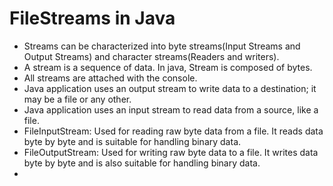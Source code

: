 # FileStreams in Java

- Streams can be characterized into byte streams(Input Streams and Output Streams) and character streams(Readers and writers).
- A stream is a sequence of data. In java, Stream is composed of bytes.
- All streams are attached with the console. 
- Java application uses an output stream to write data to a destination; it may be a file or any other.
- Java application uses an input stream to read data from a source, like a file.
- FileInputStream: Used for reading raw byte data from a file. It reads data byte by byte and is suitable for handling binary data.
- FileOutputStream: Used for writing raw byte data to a file. It writes data byte by byte and is also suitable for handling binary data.
- 
